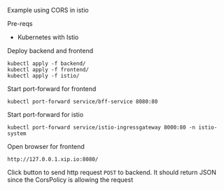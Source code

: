 Example using CORS in istio

Pre-reqs
- Kubernetes with Istio

Deploy backend and frontend
```
kubectl apply -f backend/
kubectl apply -f frontend/
kubectl apply -f istio/
```

Start port-forward for frontend
```
kubectl port-forward service/bff-service 8080:80
```

Start port-forward for istio
```
kubectl port-forward service/istio-ingressgateway 8000:80 -n istio-system
```

Open browser for frontend
```
http://127.0.0.1.xip.io:8080/
```
Click button to send http request `POST` to backend.
It should return JSON since the CorsPolicy is allowing the request
